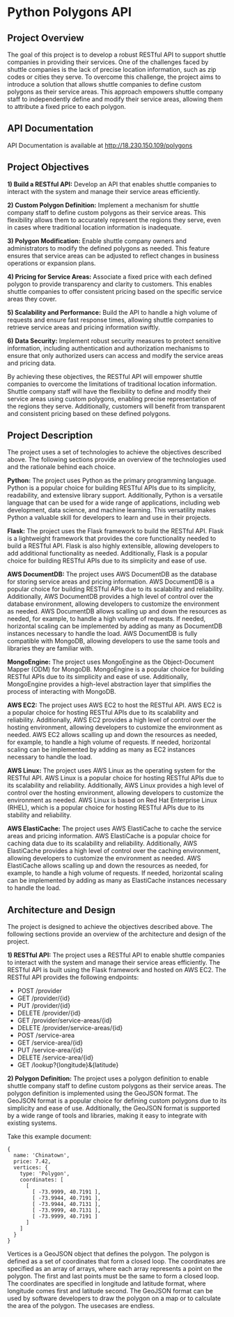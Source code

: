 # Python Polygons API

## Project Overview
The goal of this project is to develop a robust RESTful API to support shuttle companies in providing their services. One of the challenges faced by shuttle companies is the lack of precise location information, such as zip codes or cities they serve. To overcome this challenge, the project aims to introduce a solution that allows shuttle companies to define custom polygons as their service areas. This approach empowers shuttle company staff to independently define and modify their service areas, allowing them to attribute a fixed price to each polygon.

## API Documentation
API Documentation is available at http://18.230.150.109/polygons

## Project Objectives

**1) Build a RESTful API:** Develop an API that enables shuttle companies to interact with the system and manage their service areas efficiently.

**2) Custom Polygon Definition:** Implement a mechanism for shuttle company staff to define custom polygons as their service areas. This flexibility allows them to accurately represent the regions they serve, even in cases where traditional location information is inadequate.

**3) Polygon Modification:** Enable shuttle company owners and administrators to modify the defined polygons as needed. This feature ensures that service areas can be adjusted to reflect changes in business operations or expansion plans.

**4) Pricing for Service Areas:** Associate a fixed price with each defined polygon to provide transparency and clarity to customers. This enables shuttle companies to offer consistent pricing based on the specific service areas they cover.

**5) Scalability and Performance:** Build the API to handle a high volume of requests and ensure fast response times, allowing shuttle companies to retrieve service areas and pricing information swiftly.

**6) Data Security:** Implement robust security measures to protect sensitive information, including authentication and authorization mechanisms to ensure that only authorized users can access and modify the service areas and pricing data.

By achieving these objectives, the RESTful API will empower shuttle companies to overcome the limitations of traditional location information. Shuttle company staff will have the flexibility to define and modify their service areas using custom polygons, enabling precise representation of the regions they serve. Additionally, customers will benefit from transparent and consistent pricing based on these defined polygons.

## Project Description

The project uses a set of technologies to achieve the objectives described above. The following sections provide an overview of the technologies used and the rationale behind each choice.

**Python:** The project uses Python as the primary programming language. Python is a popular choice for building RESTful APIs due to its simplicity, readability, and extensive library support. Additionally, Python is a versatile language that can be used for a wide range of applications, including web development, data science, and machine learning. This versatility makes Python a valuable skill for developers to learn and use in their projects.

**Flask:** The project uses the Flask framework to build the RESTful API. Flask is a lightweight framework that provides the core functionality needed to build a RESTful API. Flask is also highly extensible, allowing developers to add additional functionality as needed. Additionally, Flask is a popular choice for building RESTful APIs due to its simplicity and ease of use.

**AWS DocumentDB:** The project uses AWS DocumentDB as the database for storing service areas and pricing information. AWS DocumentDB is a popular choice for building RESTful APIs due to its scalability and reliability. Additionally, AWS DocumentDB provides a high level of control over the database environment, allowing developers to customize the environment as needed. AWS DocumentDB allows scalling up and down the resources as needed, for example, to handle a high volume of requests. If needed, horizontal scaling can be implemented by adding as many as DocumentDB instances necessary to handle the load. AWS DocumentDB is fully compatible with MongoDB, allowing developers to use the same tools and libraries they are familiar with.

**MongoEngine:** The project uses MongoEngine as the Object-Document Mapper (ODM) for MongoDB. MongoEngine is a popular choice for building RESTful APIs due to its simplicity and ease of use. Additionally, MongoEngine provides a high-level abstraction layer that simplifies the process of interacting with MongoDB. 

**AWS EC2:** The project uses AWS EC2 to host the RESTful API. AWS EC2 is a popular choice for hosting RESTful APIs due to its scalability and reliability. Additionally, AWS EC2 provides a high level of control over the hosting environment, allowing developers to customize the environment as needed. AWS EC2 allows scalling up and down the resources as needed, for example, to handle a high volume of requests. If needed, horizontal scaling can be implemented by adding as many as EC2 instances necessary to handle the load.

**AWS Linux:** The project uses AWS Linux as the operating system for the RESTful API. AWS Linux is a popular choice for hosting RESTful APIs due to its scalability and reliability. Additionally, AWS Linux provides a high level of control over the hosting environment, allowing developers to customize the environment as needed. AWS Linux is based on Red Hat Enterprise Linux (RHEL), which is a popular choice for hosting RESTful APIs due to its stability and reliability. 

**AWS ElastiCache:** The project uses AWS ElastiCache to cache the service areas and pricing information. AWS ElastiCache is a popular choice for caching data due to its scalability and reliability. Additionally, AWS ElastiCache provides a high level of control over the caching environment, allowing developers to customize the environment as needed. AWS ElastiCache allows scalling up and down the resources as needed, for example, to handle a high volume of requests. If needed, horizontal scaling can be implemented by adding as many as ElastiCache instances necessary to handle the load.

## Architecture and Design

The project is designed to achieve the objectives described above. The following sections provide an overview of the architecture and design of the project.

**1) RESTful API:** The project uses a RESTful API to enable shuttle companies to interact with the system and manage their service areas efficiently. The RESTful API is built using the Flask framework and hosted on AWS EC2. The RESTful API provides the following endpoints:

  - POST    /provider
  - GET     /provider/{id}
  - PUT     /provider/{id}
  - DELETE  /provider/{id}
  - GET     /provider/service-areas/{id}
  - DELETE  /provider/service-areas/{id}
  - POST    /service-area
  - GET     /service-area/{id}
  - PUT     /service-area/{id}
  - DELETE  /service-area/{id}
  - GET     /lookup?{longitude}&{latitude}

**2) Polygon Definition:** The project uses a polygon definition to enable shuttle company staff to define custom polygons as their service areas. The polygon definition is implemented using the GeoJSON format. The GeoJSON format is a popular choice for defining custom polygons due to its simplicity and ease of use. Additionally, the GeoJSON format is supported by a wide range of tools and libraries, making it easy to integrate with existing systems. 

Take this example document:

```
{
  name: 'Chinatown',
  price: 7.42,
  vertices: {
    type: 'Polygon',
    coordinates: [
      [
        [ -73.9999, 40.7191 ],
        [ -73.9944, 40.7191 ],
        [ -73.9944, 40.7131 ],
        [ -73.9999, 40.7131 ],
        [ -73.9999, 40.7191 ]
      ]
    ]
  }  
}

```

Vertices is a GeoJSON object that defines the polygon. The polygon is defined as a set of coordinates that form a closed loop. The coordinates are specified as an array of arrays, where each array represents a point on the polygon. The first and last points must be the same to form a closed loop. The coordinates are specified in longitude and latitude format, where longitude comes first and latitude second. The GeoJSON format can be used by software developers to draw the polygon on a map or to calculate the area of the polygon. The usecases are endless.



